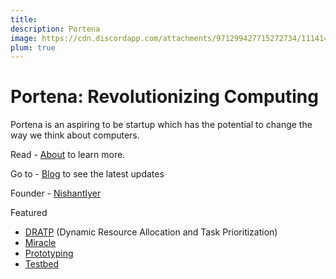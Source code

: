 ```yaml
---
title: 
description: Portena
image: https://cdn.discordapp.com/attachments/971299427715272734/1114144376311001168/Nishant_Iyer.png
plum: true
---
```


# Portena: Revolutionizing Computing

Portena is an aspiring to be startup which has the potential to change the way we think about computers.

Read - [About](https://portena.netlify.app) to learn more.

Go to - [Blog](https://portena.netlify.app) to see the latest updates

Founder - [NishantIyer](https://nishant.netlify.app)

Featured

- [DRATP]('https://portena.netlify.app/posts/dratp') (Dynamic Resource Allocation and Task Prioritization)
- [Miracle]('https://portena.netlify.app/posts/help')
- [Prototyping]('https://portena.netlify.app/posts/prototyping')
- [Testbed]('https://portena.netlify.app/posts/testing%20pvpc')

